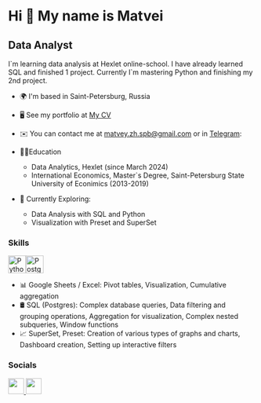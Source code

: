 Hi 👋 My name is Matvei
==============================

Data Analyst
------------

I\`m learning data analysis at Hexlet online-school. I have already learned SQL and finished 1 project. Currently I`m mastering Python and finishing my 2nd project.

* 🌍  I'm based in Saint-Petersburg, Russia
* 🖥️  See my portfolio at [My CV](https://cv.hexlet.io/ru/resumes/4024)
* ✉️  You can contact me at [matvey.zh.spb@gmail.com](mailto:matvey.zh.spb@gmail.com) or in [Telegram](https://t.me/mat_zh):

* 👨‍🎓Education
  * Data Analytics, Hexlet (since March 2024)
  * International Economics, Master`s Degree, Saint-Petersburg State University of Econimics (2013-2019)
  
* 🔭 Currently Exploring:
  
  * Data Analysis with SQL and Python
  * Visualization with Preset and SuperSet

### Skills

<p align="left">
<a href="https://www.python.org/" target="_blank" rel="noreferrer"><img src="https://raw.githubusercontent.com/danielcranney/readme-generator/main/public/icons/skills/python-colored.svg" width="36" height="36" alt="Python" /></a><a href="https://www.postgresql.org/" target="_blank" rel="noreferrer"><img src="https://raw.githubusercontent.com/danielcranney/readme-generator/main/public/icons/skills/postgresql-colored.svg" width="36" height="36" alt="PostgreSQL" /></a>
</p>

* 📊 Google Sheets / Excel: Pivot tables, Visualization, Cumulative aggregation
* 🛢️ SQL (Postgres): Complex database queries, Data filtering and grouping operations, Aggregation for visualization, Complex nested subqueries, Window functions
* 📈 SuperSet, Preset: Creation of various types of graphs and charts, Dashboard creation, Setting up interactive filters

### Socials

<p align="left"> <a href="https://www.github.com/matvey532" target="_blank" rel="noreferrer"> <picture> <source media="(prefers-color-scheme: dark)" srcset="https://raw.githubusercontent.com/danielcranney/readme-generator/main/public/icons/socials/github-dark.svg" /> <source media="(prefers-color-scheme: light)" srcset="https://raw.githubusercontent.com/danielcranney/readme-generator/main/public/icons/socials/github.svg" /> <img src="https://raw.githubusercontent.com/danielcranney/readme-generator/main/public/icons/socials/github.svg" width="32" height="32" /> </picture> </a> <a href="https://www.linkedin.com/in/matveizhukov" target="_blank" rel="noreferrer"> <picture> <source media="(prefers-color-scheme: dark)" srcset="https://raw.githubusercontent.com/danielcranney/readme-generator/main/public/icons/socials/linkedin-dark.svg" /> <source media="(prefers-color-scheme: light)" srcset="https://raw.githubusercontent.com/danielcranney/readme-generator/main/public/icons/socials/linkedin.svg" /> <img src="https://raw.githubusercontent.com/danielcranney/readme-generator/main/public/icons/socials/linkedin.svg" width="32" height="32" /> </picture> </a></p>
